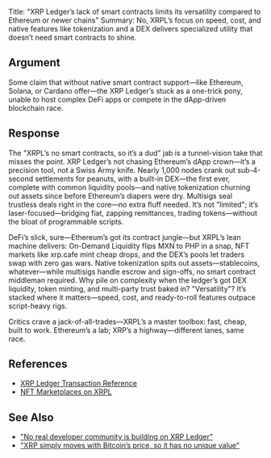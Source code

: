 Title: "XRP Ledger’s lack of smart contracts limits its versatility compared to Ethereum or newer chains"
Summary: No, XRPL’s focus on speed, cost, and native features like tokenization and a DEX delivers specialized utility that doesn’t need smart contracts to shine.

## Argument
Some claim that without native smart contract support—like Ethereum, Solana, or Cardano offer—the XRP Ledger’s stuck as a one-trick pony, unable to host complex DeFi apps or compete in the dApp-driven blockchain race.

## Response
The "XRPL’s no smart contracts, so it’s a dud" jab is a tunnel-vision take that misses the point. XRP Ledger’s not chasing Ethereum’s dApp crown—it’s a precision tool, not a Swiss Army knife. Nearly 1,000 nodes crank out sub-4-second settlements for peanuts, with a built-in DEX—the first ever, complete with common liquidity pools—and native tokenization churning out assets since before Ethereum’s diapers were dry. Multisigs seal trustless deals right in the core—no extra fluff needed. It’s not "limited"; it’s laser-focused—bridging fiat, zapping remittances, trading tokens—without the bloat of programmable scripts.

DeFi’s slick, sure—Ethereum’s got its contract jungle—but XRPL’s lean machine delivers: On-Demand Liquidity flips MXN to PHP in a snap, NFT markets like xrp.cafe mint cheap drops, and the DEX’s pools let traders swap with zero gas wars. Native tokenization spits out assets—stablecoins, whatever—while multisigs handle escrow and sign-offs, no smart contract middleman required. Why pile on complexity when the ledger’s got DEX liquidity, token minting, and multi-party trust baked in? "Versatility"? It’s stacked where it matters—speed, cost, and ready-to-roll features outpace script-heavy rigs.

Critics crave a jack-of-all-trades—XRPL’s a master toolbox: fast, cheap, built to work. Ethereum’s a lab; XRP’s a highway—different lanes, same race.


## References
- [XRP Ledger Transaction Reference](https://xrpl.org/docs/references/protocol/transactions)
- [NFT Marketplaces on XRPL](https://xrp.cafe/)

## See Also
- ["No real developer community is building on XRP Ledger"](no-real-developer-community-is-building-on-xrp-ledger.html)
- ["XRP simply moves with Bitcoin’s price, so it has no unique value"](xrp-simply-moves-with-bitcoins-price-so-it-has-no-unique-value.html)